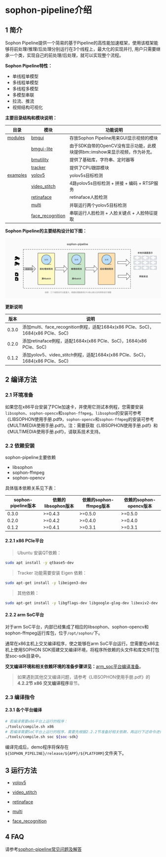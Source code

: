 # sophon-pipeline介绍

## 1 简介

Sophon Pipeline提供一个简易的基于Pipeline的高性能加速框架，使用该框架能够将前处理/推理/后处理分别运行在3个线程上，最大化的实现并行, 用户只需要继承一个类，实现自己的前处理/后处理，就可以实现整个流程。

**Sophon Pipeline特性：**

- 单线程单模型
- 多线程单模型
- 多线程多模型
- 多模型串联
- 拉流、推流
- 视频结构可视化

**主要目录结构和模块说明：**

| 目录                   | 模块                                            | 功能说明                                                     |
| ---------------------- | ----------------------------------------------- | ------------------------------------------------------------ |
| [modules](./modules)   | [bmgui](./modules/bmgui)                        | 存放Sophon Pipeline用来GUI显示视频的模块                     |
|                        | [bmgui-lite](./modules/bmgui-lite)              | 由于SDK自带的OpenCV没有显示功能，此模块提供bm::imshow来显示视频，作为补充。 |
|                        | [bmutility](./modules/bmutility)                | 提供了基础库，字符串、定时器等                               |
|                        | [tracker](./modules/tracker)                    | 提供了CPU跟踪模块                                            |
| [examples](./examples) | [yolov5](./examples/yolov5)                     | yolov5s目标检测                                              |
|                        | [video_stitch](./examples/video_stitch)         | 4路yolov5s目标检测 + 拼接 + 编码 + RTSP服务                  |
|                        | [retinaface](./examples/retinaface)             | retinaface人脸检测                                           |
|                        | [multi](./examples/multi)                       | 并联运行两个yolov5目标检测                                   |
|                        | [face_recognition](./examples/face_recognition) | 串联运行人脸检测 + 人脸关键点 + 人脸特征提取                 |

**Sophon Pipeline的主要结构设计如下图：** 

![**avatar**](./docs/pics/sophon-pipeline.png)

**更新说明**

| 版本  | 说明                                                         |
| ----- | ------------------------------------------------------------ |
| 0.3.0 | 添加multi、face_recognition例程，适配1684x(x86 PCIe、SoC)，1684(x86 PCIe、SoC) |
| 0.2.0 | 添加retinaface例程，适配1684x(x86 PCIe、SoC)，1684(x86 PCIe、SoC) |
| 0.1.2 | 添加yolov5、video_stitch例程，适配1684x(x86 PCIe、SoC)，1684(x86 PCIe、SoC) |

## 2 编译方法

### 2.1 环境准备

如果您在x86平台安装了PCIe加速卡，并使用它测试本例程，您需要安装 `libsophon`、`sophon-opencv`和`sophon-ffmpeg`。`libsophon`的安装可参考《LIBSOPHON使用手册.pdf》，`sophon-opencv`和`sophon-ffmpeg`的安装可参考《MULTIMEDIA使用手册.pdf》。注：需要获取《LIBSOPHON使用手册.pdf》和《MULTIMEDIA使用手册.pdf》，请联系技术支持。

### 2.2 依赖安装

sophon-pipeline主要依赖 

- libsophon
- sophon-ffmpeg
- sophon-opencv

具体版本依赖关系见下表：

| sophon-pipeline版本 | 依赖的libsophon版本 | 依赖的sophon-ffmpeg版本 | 依赖的sophon-opencv版本 |
| ------------------- | ------------------- | ----------------------- | ----------------------- |
| 0.3.0               | >=0.4.3             | >=0.5.0                 | >=0.5.0                 |
| 0.2.0               | >=0.4.2             | >=0.4.0                 | >=0.4.0                 |
| 0.1.2               | >=0.4.1             | >=0.3.1                 | >=0.3.1                 |

#### 2.2.1 x86 PCIe平台

> Ubuntu 安装QT依赖：
````bash
sudo apt install -y qtbase5-dev
````

> Tracker 功能需要安装 Eigen 依赖：
```bash
sudo apt-get install -y libeigen3-dev
```

> 其他依赖：

```bash
sudo apt-get install -y libgflags-dev libgoogle-glog-dev libexiv2-dev
```

#### 2.2.2 arm SoC平台

对于arm SoC平台，内部已经集成了相应的libsophon、sophon-opencv和sophon-ffmpeg运行库包，位于`/opt/sophon/`下。

通常在x86主机上交叉编译程序，使之能够在arm SoC平台运行。您需要在x86主机上使用SOPHON SDK搭建交叉编译环境，将程序所依赖的头文件和库文件打包至soc-sdk目录中。

**交叉编译环境和相关依赖环境的准备步骤详见：**[arm_soc平台编译准备](./docs/arm_soc.md)。

> 如果遇到其他交叉编译问题，请参考《LIBSOPHON使用手册.pdf》的**4.2.2节 x86 交叉编译程序**章节。

### 2.3 编译指令

#### 2.3.1 各个平台编译

```` bash
# 若编译需要x86平台上运行的程序：
./tools/compile.sh x86 
# 若编译需要SoC平台上运行的程序，需要先根据2.2.2节准备好相关依赖，再运行下述命令进行编译：
./tools/compile.sh soc ${soc-sdk} 
````

编译完成后，demo程序将保存在`${SOPHON_PIPELINE}/release/${APP}/${PLATFORM}`文件夹下。

## 3 运行方法

- [yolov5](./docs/yolov5.md)

- [video_stitch](./docs/video_stitch.md)

- [retinaface](./docs/retinaface.md)

- [multi](./docs/multi.md)

- [face_recognition](./docs/face_recognition.md)

## 4 FAQ

请参考[sophon-pipeline常见问题及解答](./docs/FAQ.md)
